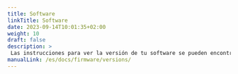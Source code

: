 ```yaml
---
title: Software
linkTitle: Software
date: 2023-09-14T10:01:35+02:00
weight: 10
draft: false
description: >
 Las instrucciones para ver la versión de tu software se pueden encontrar aquí
manualLink: /es/docs/firmware/versions/
---
```

<script>
  window.location.href = "/es/docs/firmware/versions/";
</script>

